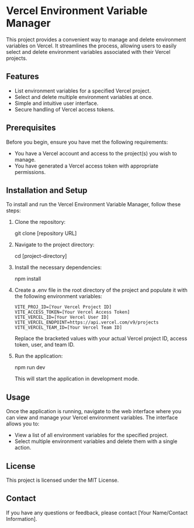 # Vercel Environment Variable Manager

This project provides a convenient way to manage and delete environment variables on Vercel. It streamlines the process, allowing users to easily select and delete environment variables associated with their Vercel projects.

## Features

- List environment variables for a specified Vercel project.
- Select and delete multiple environment variables at once.
- Simple and intuitive user interface.
- Secure handling of Vercel access tokens.

## Prerequisites

Before you begin, ensure you have met the following requirements:

- You have a Vercel account and access to the project(s) you wish to manage.
- You have generated a Vercel access token with appropriate permissions.

## Installation and Setup

To install and run the Vercel Environment Variable Manager, follow these steps:

1. Clone the repository:

   git clone [repository URL]

2. Navigate to the project directory:

   cd [project-directory]

3. Install the necessary dependencies:

   npm install

4. Create a .env file in the root directory of the project and populate it with the following environment variables:

   ```
   VITE_PROJ_ID=[Your Vercel Project ID]
   VITE_ACCESS_TOKEN=[Your Vercel Access Token]
   VITE_VERCEL_ID=[Your Vercel User ID]
   VITE_VERCEL_ENDPOINT=https://api.vercel.com/v9/projects
   VITE_VERCEL_TEAM_ID=[Your Vercel Team ID]
   ```

   Replace the bracketed values with your actual Vercel project ID, access token, user, and team ID.

5. Run the application:

   npm run dev

   This will start the application in development mode.

## Usage

Once the application is running, navigate to the web interface where you can view and manage your Vercel environment variables. The interface allows you to:

- View a list of all environment variables for the specified project.
- Select multiple environment variables and delete them with a single action.

## License

This project is licensed under the MIT License.

## Contact

If you have any questions or feedback, please contact [Your Name/Contact Information].
